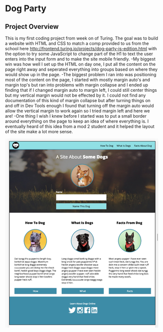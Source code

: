 # Dog Party

## Project Overview
This is my first coding project from week on of Turing. The goal was to build a website with HTML and CSS to match a comp provided to us from the school here <http://frontend.turing.io/projects/dog-party-js-edition.html> with the option to try some JavaScript to change part of the H1 to text the user enters into the input form and to make the site mobile friendly. 
-My biggest win was how well I set up the HTML on day one, I put all the content on the page right away and seperated everything into groups based on where they would show up in the page. 
-The biggest problem I ran into was positioning most of the content on the page, I started with mostly margin auto's and margin top's but ran into problems with margin collapse and I ended up finding that if I changed margin auto to margin left, I could still center things but my vertical margin would not be effected by it. I could not find any documentation of this kind of margin collapse but after turning things on and off in Dev Tools enough I found that turning off the margin auto would allow the vertical margin to work again so I tried margin left and here we are!
-One thing I wish I knew before I started was to put a small border around everything on the page to keep an idea of where everything is. I eventually heard of this idea from a mod 2 student and it helped the layout of the site make a lot more sense.


![Finished Screen shot](https://github.com/Nathan-Froeh/dog-party/blob/master/images/screenShot.png?raw=true "Finished screen shot")
